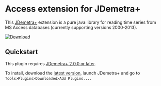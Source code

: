 # Access extension for JDemetra+

This [JDemetra+](https://github.com/jdemetra/jdemetra-app) extension is a pure java library for reading time series from MS Access databases (currently supporting versions 2000-2013).  

[![Download](https://img.shields.io/github/release/nbbrd/jdemetra-access.svg)](https://github.com/nbbrd/jdemetra-access/releases/latest)

## Quickstart

This plugin requires [JDemetra+ 2.0.0 or later](https://github.com/jdemetra/jdemetra-app/releases).  

To install, download the [latest version](https://github.com/nbbrd/jdemetra-access/releases/latest), 
launch JDemetra+ and go to `Tools>Plugins>Downloaded>Add Plugins...`.
